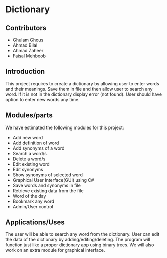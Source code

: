 # Dictionary 

## Contributors
- Ghulam Ghous    
- Ahmad Bilal     
- Ahmad Zaheer    
- Faisal Mehboob

## Introduction 
This project requires to create a dictionary by allowing user to enter words and their meanings. Save them in file and then allow user to search any word. If it is not in the dictionary display error (not found). User should have option to enter new words any time.


## Modules/parts
We have estimated the following modules for this project:
- Add new word
- Add definition of word
- Add synonyms of a word
- Search a word/s
- Delete a word/s
- Edit existing word
- Edit synonyms
- Show synonyms of selected word
- Graphical User Interface(GUI) using C#
- Save words and synonyms in file
- Retrieve existing data from the file
- Word of the day
- Bookmark any word
- Admin/User control


## Applications/Uses
The user will be able to search any word from the dictionary. User can edit the data of the dictionary by adding/editing/deleting. The program will function just like a proper dictionary app using binary trees. We will also work on an extra module for graphical interface.  

